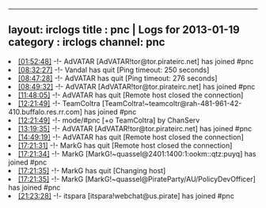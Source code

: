 
---
layout: irclogs
title : pnc | Logs for 2013-01-19
category : irclogs
channel: pnc
---
<li class="logitem"><a href="#01:52:48" name="01:52:48" class="time">[01:52:48]</a> -!- <span class="join">AdVATAR</span> [AdVATAR!tor@tor.pirateirc.net] has joined #pnc </li>
<li class="logitem"><a href="#08:32:27" name="08:32:27" class="time">[08:32:27]</a> -!- <span class="quit">Vandal</span> has quit [Ping timeout: 250 seconds] </li>
<li class="logitem"><a href="#08:47:28" name="08:47:28" class="time">[08:47:28]</a> -!- <span class="quit">AdVATAR</span> has quit [Ping timeout: 276 seconds] </li>
<li class="logitem"><a href="#08:49:32" name="08:49:32" class="time">[08:49:32]</a> -!- <span class="join">AdVATAR</span> [AdVATAR!tor@tor.pirateirc.net] has joined #pnc </li>
<li class="logitem"><a href="#11:48:05" name="11:48:05" class="time">[11:48:05]</a> -!- <span class="quit">AdVATAR</span> has quit [Remote host closed the connection] </li>
<li class="logitem"><a href="#12:21:49" name="12:21:49" class="time">[12:21:49]</a> -!- <span class="join">TeamColtra</span> [TeamColtra!~teamcoltr@rah-481-961-42-410.buffalo.res.rr.com] has joined #pnc </li>
<li class="logitem"><a href="#12:21:49" name="12:21:49" class="time">[12:21:49]</a> -!- mode/<span class="mode">#pnc</span> [+o TeamColtra] by ChanServ </li>
<li class="logitem"><a href="#13:19:35" name="13:19:35" class="time">[13:19:35]</a> -!- <span class="join">AdVATAR</span> [AdVATAR!tor@tor.pirateirc.net] has joined #pnc </li>
<li class="logitem"><a href="#14:49:19" name="14:49:19" class="time">[14:49:19]</a> -!- <span class="quit">AdVATAR</span> has quit [Remote host closed the connection] </li>
<li class="logitem"><a href="#17:21:31" name="17:21:31" class="time">[17:21:31]</a> -!- <span class="quit">MarkG</span> has quit [Remote host closed the connection] </li>
<li class="logitem"><a href="#17:21:34" name="17:21:34" class="time">[17:21:34]</a> -!- <span class="join">MarkG</span> [MarkG!~quassel@2401:1400:1:ookm::qtz:puyq] has joined #pnc </li>
<li class="logitem"><a href="#17:21:35" name="17:21:35" class="time">[17:21:35]</a> -!- <span class="quit">MarkG</span> has quit [Changing host] </li>
<li class="logitem"><a href="#17:21:35" name="17:21:35" class="time">[17:21:35]</a> -!- <span class="join">MarkG</span> [MarkG!~quassel@PirateParty/AU/PolicyDevOfficer] has joined #pnc </li>
<li class="logitem"><a href="#21:23:28" name="21:23:28" class="time">[21:23:28]</a> -!- <span class="join">itspara</span> [itspara!webchat@us.pirate] has joined #pnc </li>


